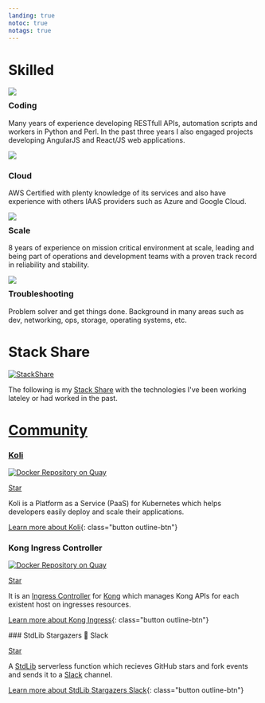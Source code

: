 ```yaml
---
landing: true
notoc: true
notags: true
---
```


# Skilled
<!-- Place this tag in your head or just before your close body tag. -->
<script async defer src="https://buttons.github.io/buttons.js"></script>

<!-- Start of Async Drift Code -->
<script>
!function() {
  var t;
  if (t = window.driftt = window.drift = window.driftt || [], !t.init) return t.invoked ? void (window.console && console.error && console.error("Drift snippet included twice.")) : (t.invoked = !0, 
  t.methods = [ "identify", "config", "track", "reset", "debug", "show", "ping", "page", "hide", "off", "on" ], 
  t.factory = function(e) {
    return function() {
      var n;
      return n = Array.prototype.slice.call(arguments), n.unshift(e), t.push(n), t;
    };
  }, t.methods.forEach(function(e) {
    t[e] = t.factory(e);
  }), t.load = function(t) {
    var e, n, o, i;
    e = 3e5, i = Math.ceil(new Date() / e) * e, o = document.createElement("script"), 
    o.type = "text/javascript", o.async = !0, o.crossorigin = "anonymous", o.src = "https://js.driftt.com/include/" + i + "/" + t + ".js", 
    n = document.getElementsByTagName("script")[0], n.parentNode.insertBefore(o, n);
  });
}();
drift.SNIPPET_VERSION = '0.3.1';
drift.load('v6pep2iiu4cv');
</script>
<!-- End of Async Drift Code -->

<div class="component-container">
    <!--start row-->
    <div class="row">
        <div class="col-sm-12 col-md-12 col-lg-4 block">
            <div class="component">
                <div class="component-icon">
                    <img src="../images/github_blue.png">
                </div>
                <h3 style="margin-top: 10px;">Coding</h3>
                <p>Many years of experience developing RESTfull APIs, automation scripts and workers in Python and Perl. In the past three years I also engaged projects developing AngularJS and React/JS web applications.</p>
            </div>
        </div>
        <div class="col-sm-12 col-md-12 col-lg-4 block">
            <div class="component">
                <div class="component-icon">
                    <img src="../images/cloud_48.svg">
                </div>
                <h3>Cloud</h3>
                <p>AWS Certified with plenty knowledge of its services and also have experience with others IAAS providers such as Azure and Google Cloud.</p>
            </div>
        </div>
        <div class="col-sm-12 col-md-12 col-lg-4 block">
            <div class="component">
                <div class="component-icon">
                    <img src="../images/graph.png">
                </div>
                <h3 style="margin-top: 10px;" style="margin-top: 10px;">Scale</h3>
                <p>8 years of experience on mission critical environment at scale, leading and being part of operations and development teams with a proven track record in reliability and stability.</p>
            </div>
        </div>
    </div>
</div>

<div class="component-container">
    <!--start row-->
    <div class="row">
        <div class="col-sm-12 col-md-12 col-lg-4 block">
            <div class="component">
                <div class="component-icon">
                    <img src="../images/linux_48.svg">
                </div>
                <h3 style="margin-top: 10px;">Troubleshooting</h3>
                <p>Problem solver and get things done. Background in many areas such as dev, networking, ops, storage, operating systems, etc.</p>
            </div>
        </div>
    </div>
</div>

# Stack Share

[![StackShare](https://img.shields.io/badge/tech-stack-0690fa.svg?style=flat)](https://stackshare.io/cainelli/my-stack)

The following is my [Stack Share](https://stackshare.io/) with the technologies I've been working lateley or had worked in the past.

<a frameborder="0" data-theme="light" data-stack-embed="true" data-layers="1,2,3,4" href="https://embed.stackshare.io/stacks/embed/a11c6c37d39c94fed840035cec4097"/><script async src="https://cdn1.stackshare.io/javascripts/client-code.js" charset="utf-8"></script>

# Community

<div class="row">
<div markdown="1" class="col-xs-12 col-sm-12 col-md-12 col-lg-6 block">

### Koli

[![Docker Repository on Quay](https://quay.io/repository/koli/koli-controller/status "Docker Repository on Quay")](https://quay.io/repository/koli/koli-controller)

<a class="github-button" href="https://github.com/koli/koli" data-size="small" data-show-count="true" aria-label="Star koli/koli on GitHub">Star</a>

Koli is a Platform as a Service (PaaS) for Kubernetes which helps developers easily 
deploy and scale their applications.

[Learn more about Koli](https://github.com/koli/koli){: class="button outline-btn"}
</div>

<div markdown="1" class="col-xs-12 col-sm-12 col-md-12 col-lg-6 block">

### Kong Ingress Controller

[![Docker Repository on Quay](https://quay.io/repository/koli/kong-ingress/status "Docker Repository on Quay")](https://quay.io/repository/koli/kong-ingress)

<a class="github-button" href="https://github.com/koli/kong-ingress" data-size="small" data-show-count="true" aria-label="Star koli/kong-ingress on GitHub">Star</a>

It is an [Ingress Controller](https://kubernetes.io/docs/concepts/services-networking/ingress/) for [Kong](https://getkong.org/about/)
which manages Kong APIs for each existent host on ingresses resources.

[Learn more about Kong Ingress](https://github.com/koli/kong-ingress){: class="button outline-btn"}

</div>
</div><!-- end row -->

<div class="row">
<div markdown="1" class="col-xs-12 col-sm-12 col-md-12 col-lg-6 block">
### StdLib Stargazers 🌟 Slack

<a class="github-button" href="https://github.com/cainelli/stargazers-slack" data-size="small" data-show-count="true" aria-label="Star cainelli/stargazers-slack on GitHub">Star</a>

A [StdLib](https://stdlib.com) serverless function which recieves GitHub stars and fork events and sends it to a [Slack](https://slack.com) channel.

[Learn more about StdLib Stargazers Slack](https://github.com/cainelli/stargazers-slack){: class="button outline-btn"}
</div>
</div>
